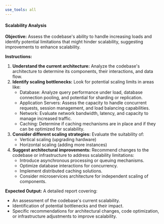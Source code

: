 ```yaml
---
use_tools: all
---
```

#### Scalability Analysis

**Objective:** Assess the codebase's ability to handle increasing loads and identify potential limitations that might hinder scalability, suggesting improvements to enhance scalability.

**Instructions:**

1. **Understand the current architecture:**  Analyze the codebase's architecture to determine its components, their interactions, and data flow.
2. **Identify scaling bottlenecks:**  Look for potential scaling limits in areas like:
    - Database: Analyze query performance under load, database connection pooling, and potential for sharding or replication.
    - Application Servers: Assess the capacity to handle concurrent requests, session management, and load balancing capabilities.
    - Network:  Evaluate network bandwidth, latency, and capacity to manage increased traffic.
    - Caching: Determine if caching mechanisms are in place and if they can be optimized for scalability.
3. **Consider different scaling strategies:** Evaluate the suitability of:
    - Vertical scaling (upgrading hardware)
    - Horizontal scaling (adding more instances)
4. **Suggest architectural improvements:** Recommend changes to the codebase or infrastructure to address scalability limitations:
    - Introduce asynchronous processing or queuing mechanisms.
    - Optimize database interactions for concurrency.
    - Implement distributed caching solutions.
    -  Consider microservices architecture for independent scaling of components.

**Expected Output:** A detailed report covering:

- An assessment of the codebase's current scalability.
-  Identification of potential bottlenecks and their impact.
-  Specific recommendations for architectural changes, code optimization, or infrastructure adjustments to improve scalability.
